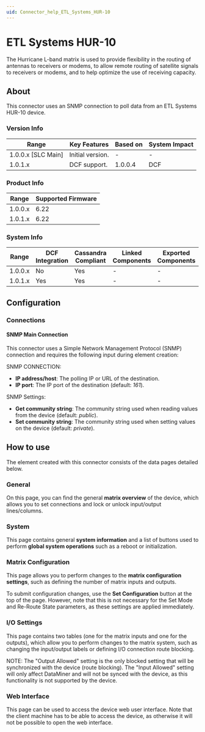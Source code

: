 ```yaml
---
uid: Connector_help_ETL_Systems_HUR-10
---
```


# ETL Systems HUR-10

The Hurricane L-band matrix is used to provide flexibility in the routing of antennas to receivers or modems, to allow remote routing of satellite signals to receivers or modems, and to help optimize the use of receiving capacity.

## About

This connector uses an SNMP connection to poll data from an ETL Systems HUR-10 device.

### Version Info

| **Range**            | **Key Features** | **Based on** | **System Impact** |
|----------------------|------------------|--------------|-------------------|
| 1.0.0.x \[SLC Main\] | Initial version. | \-           | \-                |
| 1.0.1.x              | DCF support.     | 1.0.0.4      | DCF               |

### Product Info

| **Range** | **Supported Firmware** |
|-----------|------------------------|
| 1.0.0.x   | 6.22                   |
| 1.0.1.x   | 6.22                   |

### System Info

| **Range** | **DCF Integration** | **Cassandra Compliant** | **Linked Components** | **Exported Components** |
|-----------|---------------------|-------------------------|-----------------------|-------------------------|
| 1.0.0.x   | No                  | Yes                     | \-                    | \-                      |
| 1.0.1.x   | Yes                 | Yes                     | \-                    | \-                      |

## Configuration

### Connections

#### SNMP Main Connection

This connector uses a Simple Network Management Protocol (SNMP) connection and requires the following input during element creation:

SNMP CONNECTION:

- **IP address/host**: The polling IP or URL of the destination.
- **IP port**: The IP port of the destination (default: *161*).

SNMP Settings:

- **Get community string**: The community string used when reading values from the device (default: *public*).
- **Set community string**: The community string used when setting values on the device (default: *private*).

## How to use

The element created with this connector consists of the data pages detailed below.

### General

On this page, you can find the general **matrix overview** of the device, which allows you to set connections and lock or unlock input/output lines/columns.

### System

This page contains general **system information** and a list of buttons used to perform **global system operations** such as a reboot or initialization.

### Matrix Configuration

This page allows you to perform changes to the **matrix configuration settings**, such as defining the number of matrix inputs and outputs.

To submit configuration changes, use the **Set Configuration** button at the top of the page. However, note that this is not necessary for the Set Mode and Re-Route State parameters, as these settings are applied immediately.

### I/O Settings

This page contains two tables (one for the matrix inputs and one for the outputs), which allow you to perform changes to the matrix system, such as changing the input/output labels or defining I/O connection route blocking.

NOTE: The "Output Allowed" setting is the only blocked setting that will be synchronized with the device (route blocking). The "Input Allowed" setting will only affect DataMiner and will not be synced with the device, as this functionality is not supported by the device.

### Web Interface

This page can be used to access the device web user interface. Note that the client machine has to be able to access the device, as otherwise it will not be possible to open the web interface.
